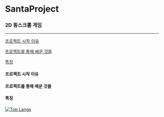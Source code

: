 # SantaProject
### 2D 횡스크롤 게임
___
[프로젝트 시작 이유](#프로젝트-시작-이유)  

[프로젝트를 통해 배운 것들](#프로젝트를-통해-배운-것들)  

[특징](#특징)


#### 프로젝트 시작 이유
#### 프로젝트를 통해 배운 것들
#### 특징
[![Top Langs](https://github-readme-stats.vercel.app/api/top-langs/?username=Domvy)](https://github.com/anuraghazra/github-readme-stats)
